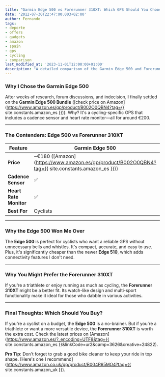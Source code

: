 ```yaml
---
title: "Garmin Edge 500 vs Forerunner 310XT: Which GPS Should You Choose?"
date: '2012-07-30T22:47:00.003+02:00'
author: Fernando
tags:
- deporte
- offers
- gadgets
- amazon
- spain
- gps
- cycling
- comparison
last_modified_at: '2023-11-01T12:00:00+01:00'
description: "A detailed comparison of the Garmin Edge 500 and Forerunner 310XT. Find out which GPS device is best for your cycling or triathlon needs."
---
```


### Why I Chose the Garmin Edge 500

After weeks of research, forum discussions, and indecision, I finally settled on the **Garmin Edge 500 Bundle** ([check price on Amazon](https://www.amazon.es/gp/product/B002O0QBN4?tag={{ site.constants.amazon_es }})). Why? It's a cycling-specific GPS that includes a cadence sensor and heart rate monitor—all for around €200.

---

### The Contenders: Edge 500 vs Forerunner 310XT

| Feature                  | Garmin Edge 500 | Garmin Forerunner 310XT |
|--------------------------|-----------------|-------------------------|
| **Price**                | ~€180 ([Amazon](https://www.amazon.es/gp/product/B002O0QBN4?tag={{ site.constants.amazon_es }})) | ~€250 ([Amazon](https://www.amazon.es/gp/product/B0025VKUPM?tag={{ site.constants.amazon_es }})) |
| **Cadence Sensor**       | ✅              | ❌                     |
| **Heart Rate Monitor**   | ✅              | ✅                     |
| **Best For**             | Cyclists        | Triathletes            |

---

### Why the Edge 500 Won Me Over

The **Edge 500** is perfect for cyclists who want a reliable GPS without unnecessary bells and whistles. It's compact, accurate, and easy to use. Plus, it's significantly cheaper than the newer **Edge 510**, which adds connectivity features I don't need.

---

### Why You Might Prefer the Forerunner 310XT

If you're a triathlete or enjoy running as much as cycling, the **Forerunner 310XT** might be a better fit. Its watch-like design and multi-sport functionality make it ideal for those who dabble in various activities.

---

### Final Thoughts: Which Should You Buy?

If you're a cyclist on a budget, the **Edge 500** is a no-brainer. But if you're a triathlete or want a more versatile device, the **Forerunner 310XT** is worth the extra cost. Check the latest prices on [Amazon](https://www.amazon.es/?_encoding=UTF8&tag={{ site.constants.amazon_es }}&linkCode=ur2&camp=3626&creative=24822).

**Pro Tip:** Don't forget to grab a good bike cleaner to keep your ride in top shape. [Here's one I recommend](https://www.amazon.co.uk/gp/product/B004R95MO4?tag={{ site.constants.amazon_uk }}).
